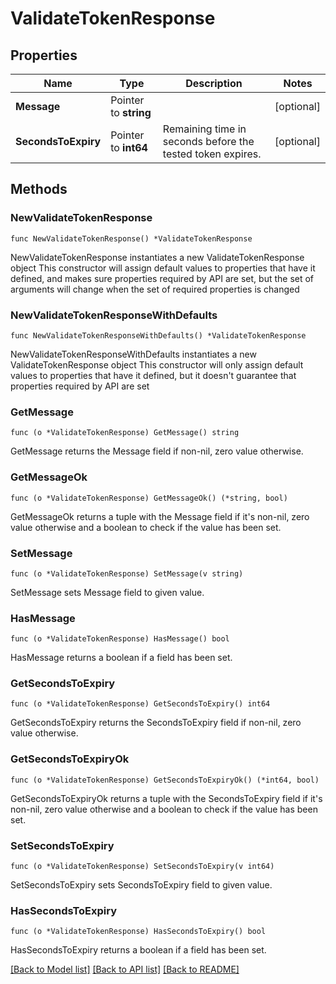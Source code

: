 # ValidateTokenResponse

## Properties

Name | Type | Description | Notes
------------ | ------------- | ------------- | -------------
**Message** | Pointer to **string** |  | [optional] 
**SecondsToExpiry** | Pointer to **int64** | Remaining time in seconds before the tested token expires. | [optional] 

## Methods

### NewValidateTokenResponse

`func NewValidateTokenResponse() *ValidateTokenResponse`

NewValidateTokenResponse instantiates a new ValidateTokenResponse object
This constructor will assign default values to properties that have it defined,
and makes sure properties required by API are set, but the set of arguments
will change when the set of required properties is changed

### NewValidateTokenResponseWithDefaults

`func NewValidateTokenResponseWithDefaults() *ValidateTokenResponse`

NewValidateTokenResponseWithDefaults instantiates a new ValidateTokenResponse object
This constructor will only assign default values to properties that have it defined,
but it doesn't guarantee that properties required by API are set

### GetMessage

`func (o *ValidateTokenResponse) GetMessage() string`

GetMessage returns the Message field if non-nil, zero value otherwise.

### GetMessageOk

`func (o *ValidateTokenResponse) GetMessageOk() (*string, bool)`

GetMessageOk returns a tuple with the Message field if it's non-nil, zero value otherwise
and a boolean to check if the value has been set.

### SetMessage

`func (o *ValidateTokenResponse) SetMessage(v string)`

SetMessage sets Message field to given value.

### HasMessage

`func (o *ValidateTokenResponse) HasMessage() bool`

HasMessage returns a boolean if a field has been set.

### GetSecondsToExpiry

`func (o *ValidateTokenResponse) GetSecondsToExpiry() int64`

GetSecondsToExpiry returns the SecondsToExpiry field if non-nil, zero value otherwise.

### GetSecondsToExpiryOk

`func (o *ValidateTokenResponse) GetSecondsToExpiryOk() (*int64, bool)`

GetSecondsToExpiryOk returns a tuple with the SecondsToExpiry field if it's non-nil, zero value otherwise
and a boolean to check if the value has been set.

### SetSecondsToExpiry

`func (o *ValidateTokenResponse) SetSecondsToExpiry(v int64)`

SetSecondsToExpiry sets SecondsToExpiry field to given value.

### HasSecondsToExpiry

`func (o *ValidateTokenResponse) HasSecondsToExpiry() bool`

HasSecondsToExpiry returns a boolean if a field has been set.


[[Back to Model list]](../README.md#documentation-for-models) [[Back to API list]](../README.md#documentation-for-api-endpoints) [[Back to README]](../README.md)


